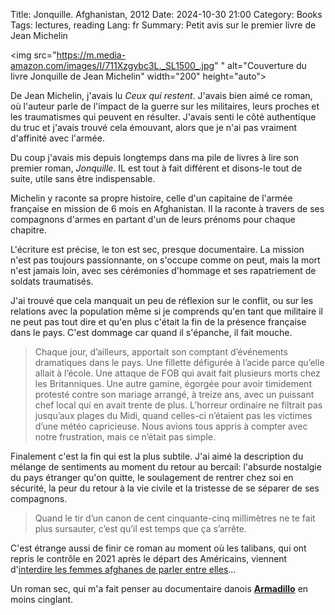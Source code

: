 Title: Jonquille. Afghanistan, 2012
Date: 2024-10-30 21:00
Category: Books
Tags: lectures, reading
Lang: fr
Summary: Petit avis sur le premier livre de Jean Michelin

<img src="https://m.media-amazon.com/images/I/711Xzgybc3L._SL1500_.jpg"
" alt="Couverture du livre Jonquille de Jean Michelin" width="200" height="auto">

De Jean Michelin, j'avais lu _Ceux qui restent_. J'avais bien aimé ce roman, où l'auteur parle de l'impact de la guerre sur les militaires, leurs proches et les traumatismes qui peuvent en résulter. J'avais senti le côté authentique du truc et j'avais trouvé cela émouvant, alors que je n'ai pas vraiment d'affinité avec l'armée.

Du coup j'avais mis depuis longtemps dans ma pile de livres à lire son premier roman, _Jonquille_. IL est tout à fait différent et disons-le tout de suite, utile sans être indispensable.

Michelin y raconte sa propre histoire, celle d'un capitaine de l'armée française en mission de 6 mois en Afghanistan. Il la raconte à travers de ses compagnons d'armes en partant d'un de leurs prénoms pour chaque chapitre.

L'écriture est précise, le ton est sec, presque documentaire. La mission n'est pas toujours passionnante, on s'occupe comme on peut, mais la mort n'est jamais loin, avec ses cérémonies d'hommage et ses rapatriement de soldats traumatisés.

J'ai trouvé que cela manquait un peu de réflexion sur le conflit, ou sur les relations avec la population même si je comprends qu'en tant que militaire il ne peut pas tout dire et qu'en plus c'était la fin de la présence française dans le pays. C'est dommage car quand il s'épanche, il fait mouche.

> Chaque jour, d’ailleurs, apportait son comptant d’événements dramatiques dans le pays. Une fillette défigurée à l’acide parce qu’elle allait à l’école. Une attaque de FOB qui avait fait plusieurs morts chez les Britanniques. Une autre gamine, égorgée pour avoir timidement protesté contre son mariage arrangé, à treize ans, avec un puissant chef local qui en avait trente de plus. L’horreur ordinaire ne filtrait pas jusqu’aux plages du Midi, quand celles-ci n’étaient pas les victimes d’une météo capricieuse. Nous avions tous appris à compter avec notre frustration, mais ce n’était pas simple.

Finalement c'est la fin qui est la plus subtile. J'ai aimé la description du mélange de sentiments au moment du retour au bercail: l'absurde nostalgie du pays étranger qu'on quitte, le soulagement de rentrer chez soi en sécurité, la peur du retour à la vie civile et la tristesse de se séparer de ses compagnons.

> Quand le tir d’un canon de cent cinquante-cinq millimètres ne te fait plus sursauter, c’est qu’il est temps que ça s’arrête.

C'est étrange aussi de finir ce roman au moment où les talibans, qui ont repris le contrôle en 2021 après le départ des Américains, viennent d'[interdire les femmes afghanes de parler entre elles](https://www.france24.com/fr/asie-pacifique/20241030-en-afghanistan-le-r%C3%A9gime-taliban-r%C3%A9duit-d%C3%A9sormais-les-femmes-au-silence)...

Un roman sec, qui m'a fait penser au documentaire danois [**Armadillo**](https://youtu.be/91A0MCZWjm8?si=9f_ZkZ08I38HSwcJ) en moins cinglant.
